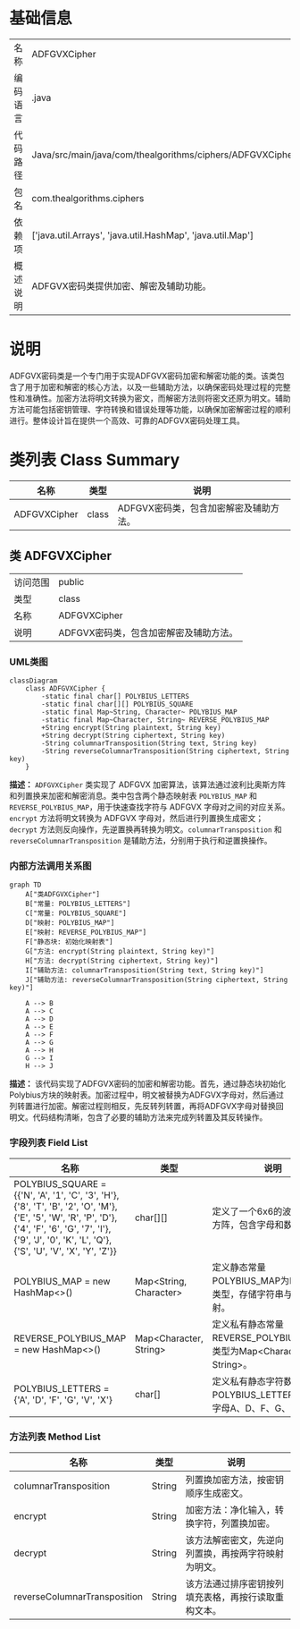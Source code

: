 # 基础信息

|      |      |
|------|------|
| 名称 | ADFGVXCipher |
| 编码语言 | .java |
| 代码路径 | Java/src/main/java/com/thealgorithms/ciphers/ADFGVXCipher.java |
| 包名 | com.thealgorithms.ciphers |
| 依赖项 | ['java.util.Arrays', 'java.util.HashMap', 'java.util.Map'] |
| 概述说明 | ADFGVX密码类提供加密、解密及辅助功能。 |

# 说明

ADFGVX密码类是一个专门用于实现ADFGVX密码加密和解密功能的类。该类包含了用于加密和解密的核心方法，以及一些辅助方法，以确保密码处理过程的完整性和准确性。加密方法将明文转换为密文，而解密方法则将密文还原为明文。辅助方法可能包括密钥管理、字符转换和错误处理等功能，以确保加密解密过程的顺利进行。整体设计旨在提供一个高效、可靠的ADFGVX密码处理工具。

# 类列表 Class Summary

| 名称   | 类型  | 说明 |
|-------|------|-------------|
| ADFGVXCipher | class | ADFGVX密码类，包含加密解密及辅助方法。 |



## 类 ADFGVXCipher

|      |      |
|------|------|
| 访问范围 | public |
| 类型 | class |
| 名称 | ADFGVXCipher |
| 说明 | ADFGVX密码类，包含加密解密及辅助方法。 |


### UML类图

```mermaid
classDiagram
    class ADFGVXCipher {
        -static final char[] POLYBIUS_LETTERS
        -static final char[][] POLYBIUS_SQUARE
        -static final Map~String, Character~ POLYBIUS_MAP
        -static final Map~Character, String~ REVERSE_POLYBIUS_MAP
        +String encrypt(String plaintext, String key)
        +String decrypt(String ciphertext, String key)
        -String columnarTransposition(String text, String key)
        -String reverseColumnarTransposition(String ciphertext, String key)
    }
```

**描述：**
`ADFGVXCipher` 类实现了 ADFGVX 加密算法，该算法通过波利比奥斯方阵和列置换来加密和解密消息。类中包含两个静态映射表 `POLYBIUS_MAP` 和 `REVERSE_POLYBIUS_MAP`，用于快速查找字符与 ADFGVX 字母对之间的对应关系。`encrypt` 方法将明文转换为 ADFGVX 字母对，然后进行列置换生成密文；`decrypt` 方法则反向操作，先逆置换再转换为明文。`columnarTransposition` 和 `reverseColumnarTransposition` 是辅助方法，分别用于执行和逆置换操作。


### 内部方法调用关系图

```mermaid
graph TD
    A["类ADFGVXCipher"]
    B["常量: POLYBIUS_LETTERS"]
    C["常量: POLYBIUS_SQUARE"]
    D["映射: POLYBIUS_MAP"]
    E["映射: REVERSE_POLYBIUS_MAP"]
    F["静态块: 初始化映射表"]
    G["方法: encrypt(String plaintext, String key)"]
    H["方法: decrypt(String ciphertext, String key)"]
    I["辅助方法: columnarTransposition(String text, String key)"]
    J["辅助方法: reverseColumnarTransposition(String ciphertext, String key)"]

    A --> B
    A --> C
    A --> D
    A --> E
    A --> F
    A --> G
    A --> H
    G --> I
    H --> J
```

**描述：**
该代码实现了ADFGVX密码的加密和解密功能。首先，通过静态块初始化Polybius方块的映射表。加密过程中，明文被替换为ADFGVX字母对，然后通过列转置进行加密。解密过程则相反，先反转列转置，再将ADFGVX字母对替换回明文。代码结构清晰，包含了必要的辅助方法来完成列转置及其反转操作。

### 字段列表 Field List

| 名称  | 类型  | 说明 |
|-------|-------|------|
| POLYBIUS_SQUARE = {{'N', 'A', '1', 'C', '3', 'H'}, {'8', 'T', 'B', '2', 'O', 'M'}, {'E', '5', 'W', 'R', 'P', 'D'}, {'4', 'F', '6', 'G', '7', 'I'}, {'9', 'J', '0', 'K', 'L', 'Q'}, {'S', 'U', 'V', 'X', 'Y', 'Z'}} | char[][] | 定义了一个6x6的波利比乌斯方阵，包含字母和数字。 |
| POLYBIUS_MAP = new HashMap<>() | Map<String, Character> | 定义静态常量POLYBIUS_MAP为HashMap类型，存储字符串与字符的映射。 |
| REVERSE_POLYBIUS_MAP = new HashMap<>() | Map<Character, String> | 定义私有静态常量REVERSE_POLYBIUS_MAP，类型为Map<Character, String>。 |
| POLYBIUS_LETTERS = {'A', 'D', 'F', 'G', 'V', 'X'} | char[] | 定义私有静态字符数组POLYBIUS_LETTERS，包含字母A、D、F、G、V、X。 |

### 方法列表 Method List

| 名称  | 类型  | 说明 |
|-------|-------|------|
| columnarTransposition | String | 列置换加密方法，按密钥顺序生成密文。 |
| encrypt | String | 加密方法：净化输入，转换字符，列置换加密。 |
| decrypt | String | 该方法解密密文，先逆向列置换，再按两字符映射为明文。 |
| reverseColumnarTransposition | String | 该方法通过排序密钥按列填充表格，再按行读取重构文本。 |




